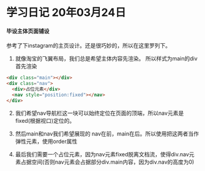 # 学习日记 20年03月24日

#### 毕设主体页面铺设

参考了下instagram的主页设计。还是很巧妙的，所以在这里罗列下。

1. 就像淘宝的飞翼布局，我们总是希望主体内容先渲染。
所以样式为main的div首先渲染
```html
<div class="main"></div>
<div class="nav">
  <div>占位元素</div>
  <nav style="position:fixed"></nav>
</div>
```

2. 我们希望nav导航栏这一块可以始终定位在页面的顶端，所以nav元素是fixed(根据视口)定位的。

3. 然后main和nav我们希望展现的 nav在前，main在后。所以使用把这两者当作弹性元素，使用order属性

4. 最后我们需要一个占位元素，因为nav元素fixed脱离文档流，使得div.nav元素占据空间(否则nav元素会占据部分div.main内容，因为div.nav的高度为0)
